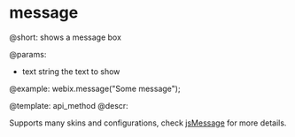 message
=============


@short: shows a message box
	

@params:
- text	string	the text to show

@example:
webix.message("Some message");

@template:	api_method
@descr:

Supports many skins and configurations, check [jsMessage](https://github.com/Webix/message) for more details.


